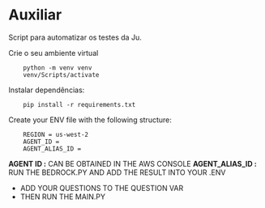 # Auxiliar

Script para automatizar os testes da Ju.

Crie o seu ambiente virtual
```shell
    python -m venv venv
    venv/Scripts/activate
```

Instalar dependências:
```shell
    pip install -r requirements.txt
```

Create your ENV file with the following structure:
```
    REGION = us-west-2
    AGENT_ID = 
    AGENT_ALIAS_ID = 
```

**AGENT ID :** CAN BE OBTAINED IN THE AWS CONSOLE
**AGENT_ALIAS_ID :** RUN THE BEDROCK.PY AND ADD THE RESULT INTO YOUR .ENV

- ADD YOUR QUESTIONS TO THE QUESTION VAR 
- THEN RUN THE MAIN.PY